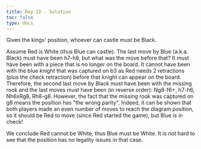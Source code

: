 ```yaml
---
title: Day 22 - Solution
toc: false
type: docs
---
```



Given the kings' position, whoever can castle must be Black.

Assume Red is White (thus Blue can castle). The last move by Blue (a.k.a. Black) must have been h7-h6, but what was the move before that? It must have been with a piece that is no longer on the board. It cannot have been with the blue knight that was captured on b3 as Red needs 2 retractions (plus the check retraction) before that knight can appear on the board. Therefore, the second last move by Black must have been with the missing rook and the last moves must have been (in reverse order): Ng8-f6+, h7-h6, Nh6xRg8, Rh8-g8. However, the fact that the missing rook was captured on g8 means the position has "the wrong parity". Indeed, it can be shown that both players made an even number of moves to reach the diagram position, so it should be Red to move (since Red started the game), but Blue is in check!

We conclude Red cannot be White, thus Blue must be White. It is not hard to see that the position has no legality issues in that case.




<!--
<br>
<br>
<iframe 
    style="width: 100%; height: 80vh;" 
    src="https://lichess.org/study/embed/PrONOirR/bWxo5dlD" 
    frameborder="0">
</iframe> 
-->